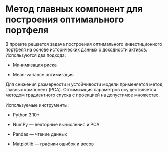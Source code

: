 # Метод главных компонент для построения оптимального портфеля
В проекте решается задача построения оптимального инвестиционного портфеля на основе исторических данных о доходности активов.
Используются два подхода:

* Минимизация риска

* Mean-variance оптимизация

Для снижения размерности и устойчивости модели применяется метод главных компонент (PCA). Оптимизация параметров осуществляется методом градиентного спуска с проекцией на допустимое множество.

Используемые инструменты:

* Python 3.10+

* NumPy — векторные вычисления и PCA

* Pandas — чтение данных

* Matplotlib — графики ошибок и весов


